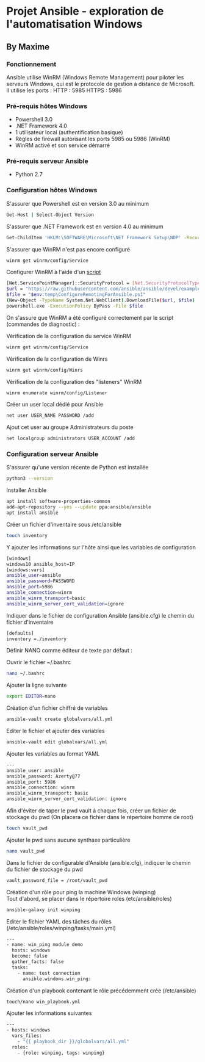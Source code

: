 # Projet Ansible - exploration de l'automatisation Windows
## By Maxime

### Fonctionnement

Ansible utilise WinRM (Windows Remote Management) pour piloter les serveurs Windows, qui est le protocole de gestion à distance de Microsoft.
Il utilise les ports :
HTTP : 5985
HTTPS : 5986

### Pré-requis hôtes Windows

- Powershell 3.0
- .NET Framework 4.0
- 1 utilisateur local (authentification basique)
- Règles de firewall autorisant les ports 5985 ou 5986 (WinRM)
- WinRM activé et son service démarré

### Pré-requis serveur Ansible

- Python 2.7

### Configuration hôtes Windows

S'assurer que Powershell est en version 3.0 au minimum
```bash
Get-Host | Select-Object Version
```

S'assurer que .NET Framework est en version 4.0 au minimum
```bash
Get-ChildItem 'HKLM:\SOFTWARE\Microsoft\NET Framework Setup\NDP' -Recurse | Get-ItemProperty -Name version -EA 0 | Where { $_.PSChildName -Match '^(?!S)\p{L}'} | Select PSChildName, version
```

S'assurer que WinRM n'est pas encore configuré
```bash
winrm get winrm/config/Service
```
Configurer WinRM à l'aide d'un [script](https://raw.githubusercontent.com/ansible/ansible/devel/examples/scripts/ConfigureRemotingForAnsible.ps1)

```bash
[Net.ServicePointManager]::SecurityProtocol = [Net.SecurityProtocolType]::Tls12
$url = "https://raw.githubusercontent.com/ansible/ansible/devel/examples/scripts/ConfigureRemotingForAnsible.ps1"
$file = "$env:temp\ConfigureRemotingForAnsible.ps1"
(New-Object -TypeName System.Net.WebClient).DownloadFile($url, $file)
powershell.exe -ExecutionPolicy ByPass -File $file
```

On s'assure que WinRM a été configuré correctement par le script (commandes de diagnostic) :

Vérification de la configuration du service WinRM
```bash
winrm get winrm/config/Service
```

Vérification de la configuration de Winrs
```bash
winrm get winrm/config/Winrs
```

Vérification de la configuration des "listeners" WinRM
```bash
winrm enumerate winrm/config/Listener
```

Créer un user local dédié pour Ansible
```bash
net user USER_NAME PASSWORD /add
```

Ajout cet user au groupe Administrateurs du poste
```bash
net localgroup administrators USER_ACCOUNT /add
```
### Configuration serveur Ansible

S'assurer qu'une version récente de Python est installée
```bash
python3 --version
```

Installer Ansible
```bash
apt install software-properties-common
add-apt-repository --yes --update ppa:ansible/ansible 
apt install ansible
```

Créer un fichier d'inventaire sous /etc/ansible
```bash
touch inventory
```

Y ajouter les informations sur l'hôte ainsi que les variables de configuration
```bash
[windows]
windows10 ansible_host=IP
[windows:vars]
ansible_user=ansible
ansible_password=PASSWORD
ansible_port=5986
ansible_connection=winrm
ansible_winrm_transport=basic
ansible_winrm_server_cert_validation=ignore
```

Indiquer dans le fichier de configuration Ansible (ansible.cfg) le chemin du fichier d'inventaire
```bash
[defaults]
inventory =./inventory
```

Définir NANO comme éditeur de texte par défaut :

Ouvrir le fichier ~/.bashrc
```bash
nano ~/.bashrc
```

Ajouter la ligne suivante
```bash
export EDITOR=nano
```

Création d'un fichier chiffré de variables
```bash
ansible-vault create globalvars/all.yml
```

Editer le fichier et ajouter des variables
```bash
ansible-vault edit globalvars/all.yml
```

Ajouter les variables au format YAML
```bash
---
ansible_user: ansible
ansible_password: Azerty@77
ansible_port: 5986
ansible_connection: winrm
ansible_winrm_transport: basic
ansible_winrm_server_cert_validation: ignore
```


Afin d'éviter de taper le pwd vault à chaque fois, créer un fichier de stockage du pwd
(On placera ce fichier dans le répertoire homme de root)
```bash
touch vault_pwd
```

Ajouter le pwd sans aucune synthaxe particulière
```bash
nano vault_pwd
```

Dans le fichier de configurable d'Ansible (ansible.cfg), indiquer le chemin du fichier de stockage du pwd
```bash
vault_password_file = /root/vault_pwd
```

Création d'un rôle pour ping la machine Windows (winping) <br />
Tout d'abord, se placer dans le répertoire roles (etc/ansible/roles)
```bash
ansible-galaxy init winping
```

Editer le fichier YAML des tâches du rôles (/etc/ansible/roles/winping/tasks/main.yml)
```bash
---
- name: win_ping module demo
  hosts: windows
  become: false
  gather_facts: false
  tasks:
    - name: test connection
      ansible.windows.win_ping:
```

Création d'un playbook contenant le rôle précédemment crée (/etc/ansible)
```bash
touch/nano win_playbook.yml
```

Ajouter les informations suivantes
```bash
---
- hosts: windows
  vars_files:
    - "{{ playbook_dir }}/globalvars/all.yml"
  roles:
    - {role: winping, tags: winping}
```
